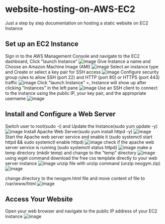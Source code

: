 # website-hosting-on-AWS-EC2
Just a step by step documentation on hosting a static website on EC2 Instance
## Set up an EC2 Instance
Sign in to the AWS Management Console and navigate to the EC2 dashboard, Click "launch Instance"
![image](https://github.com/user-attachments/assets/0a4e29e0-92d7-41f0-b970-d9acd0046fbe)
Give Instance a name and Choose an Amazon Machine Image (AMI)
![image](https://github.com/user-attachments/assets/7638c4a8-a2e8-4f16-b693-67d6c964c4d0)
Select an instance type and Create or select a key pair for SSH access
![image](https://github.com/user-attachments/assets/c3391e01-f916-47fd-b6a9-c046846cda7d)
Configure security group rules to allow SSH (port 22) and HTTP (port 80) or HTTPS (port 443) traffic
![image](https://github.com/user-attachments/assets/2a026b8c-d2c6-437c-a0f1-35f829bcc1ad)
Click "launch Instance" =, Instance will show up after clicking "Instances" in the left pane
![image](https://github.com/user-attachments/assets/a6beee53-2bd5-47b8-82b7-4064ef543957)
Use an SSH client to connect to the instance using the public IP, your key pair, and the appropriate username
![image](https://github.com/user-attachments/assets/5e0aa810-18dc-4e32-8bd9-e095e9953758)
## Install and Configure a Web Server
Switch user to root(sudo -i) and Update the Instance(sudo yum update -y) 
![image](https://github.com/user-attachments/assets/40a1f5c6-d076-4314-9802-ea851957ae05)
Install Apache Web Server(sudo yum install httpd -y)
![image](https://github.com/user-attachments/assets/21cdca9b-c070-423e-ae98-e64dbd711217)
Start the Apache web server service and enable it (sudo systemctl start httpd && sudo systemctl enable httpd)
![image](https://github.com/user-attachments/assets/84968f86-3aab-4c76-94e8-60af26af168b)
check if the apache web server service is running (sudo systemctl status httpd)
![image](https://github.com/user-attachments/assets/aacbb399-1329-48ab-a208-d73130243a87)
make a temp directory (mkdir temp) and change to the "temp" directory
![image](https://github.com/user-attachments/assets/bd5f6f3a-f3ab-4a2e-b8e5-3029b79a90bd)
using wget command download the free css template directly to your web server instance
![image](https://github.com/user-attachments/assets/a913d71b-a43b-41f1-9765-7b7caeaf8394)
unzip file with unzip command (unzip neogym.zip)
![image](https://github.com/user-attachments/assets/fd098c02-8e5a-411b-a319-66f917205f5b)
  
change directory to the neogym.html file and move content of file to /var/www/html
![image](https://github.com/user-attachments/assets/ef68234b-37e7-4005-9861-7fa14c0b7c81)

## Access Your Website
Open your web browser and navigate to the public IP address of your EC2 instance
![image](https://github.com/user-attachments/assets/426a86f5-ee0d-48b6-bc30-69f48dd0b0e7)

